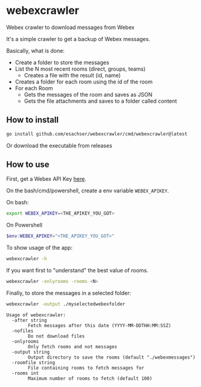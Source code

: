 # webexcrawler
Webex crawler to download messages from Webex

It's a simple crawler to get a backup of Webex messages.

Basically, what is done:
- Create a folder to store the messages
- List the N most recent rooms (direct, groups, teams)
  - Creates a file with the result (id, name)
- Creates a folder for each room using the id of the room
- For each Room
  - Gets the messages of the room and saves as JSON
  - Gets the file attachments and saves to a folder called content

## How to install

```bash
go install github.com/esachser/webexcrawler/cmd/webexcrawler@latest
```

Or download the executable from releases 

## How to use

First, get a Webex API Key [here](https://developer.webex.com/docs/getting-your-personal-access-token).

On the bash/cmd/powershell, create a env variable `WEBEX_APIKEY`.

On bash:
```bash
export WEBEX_APIKEY=<THE_APIKEY_YOU_GOT>
```

On Powershell
```powershell
$env:WEBEX_APIKEY="<THE_APIKEY_YOU_GOT>"
```

To show usage of the app:

```bash
webexcrawler -h
```

If you want first to "understand" the best value of rooms.

```bash
webexcrawler -onlyrooms -rooms <N>
```

Finally, to store the messages in a selected folder:

```bash
webexcrawler -output ./myselectedwebexfolder
```

```
Usage of webexcrawler:
  -after string
        Fetch messages after this date (YYYY-MM-DDTHH:MM:SSZ)
  -nofiles
        Do not download files
  -onlyrooms
        Only fetch rooms and not messages
  -output string
        Output directory to save the rooms (default "./webexmessages")
  -roomfile string
        File containing rooms to fetch messages for
  -rooms int
        Maximum number of rooms to fetch (default 100)
```

